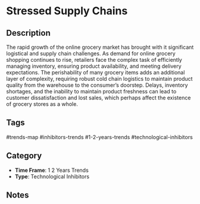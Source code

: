 # Stressed Supply Chains

## Description
The rapid growth of the online grocery market has brought with it significant logistical and supply chain challenges. As demand for online grocery shopping continues to rise, retailers face the complex task of efficiently managing inventory, ensuring product availability, and meeting delivery expectations. The perishability of many grocery items adds an additional layer of complexity, requiring robust cold chain logistics to maintain product quality from the warehouse to the consumer’s doorstep. Delays, inventory shortages, and the inability to maintain product freshness can lead to customer dissatisfaction and lost sales, which perhaps affect the existence of grocery stores as a whole.

## Tags
#trends-map #inhibitors-trends #1-2-years-trends #technological-inhibitors

## Category
- **Time Frame**: 1 2 Years Trends
- **Type**: Technological Inhibitors

## Notes
<!-- Add your notes here -->
